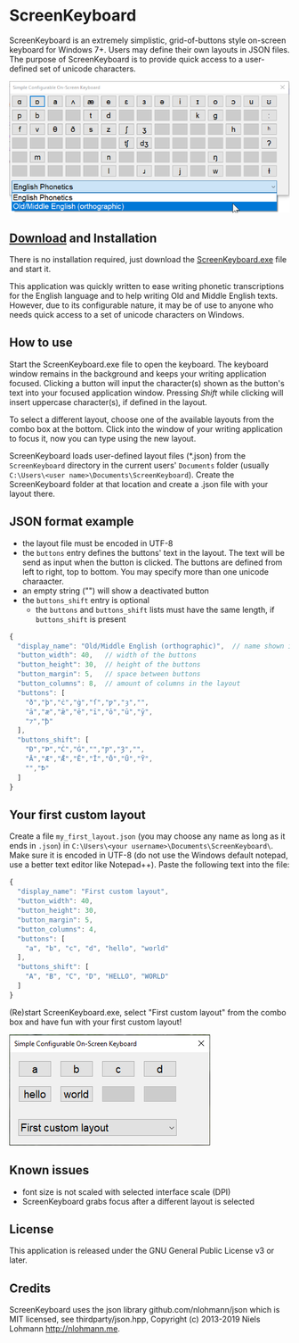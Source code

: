 # ScreenKeyboard #

ScreenKeyboard is an extremely simplistic, grid-of-buttons style on-screen keyboard for Windows 7+. Users may define their own layouts in JSON files. The purpose of ScreenKeyboard is to provide quick access to a user-defined set of unicode characters.

![screenshot](pictures/screenshot.png)


## [Download](https://github.com/flinti/ScreenKeyboard/releases/download/v1.0/ScreenKeyboard.exe) and Installation ##

There is no installation required, just download the [ScreenKeyboard.exe](https://github.com/flinti/ScreenKeyboard/releases/download/v1.0/ScreenKeyboard.exe) file and start it.

This application was quickly written to ease writing phonetic transcriptions for the English language and to help writing Old and Middle English texts. However, due to its configurable nature, it may be of use to anyone who needs quick access to a set of unicode characters on Windows.

## How to use ##
Start the ScreenKeyboard.exe file to open the keyboard. The keyboard window remains in the background and keeps your writing application focused. Clicking a button will input the character(s) shown as the button's text into your focused application window. Pressing *Shift* while clicking will insert uppercase character(s), if defined in the layout.

To select a different layout, choose one of the available layouts from the combo box at the bottom. Click into the window of your writing application to focus it, now you can type using the new layout.

ScreenKeyboard loads user-defined layout files (\*.json) from the `ScreenKeyboard` directory in the current users' `Documents` folder (usually `C:\Users\<user name>\Documents\ScreenKeyboard`). Create the ScreenKeyboard folder at that location and create  a .json file with your layout there.


## JSON format example ##
 - the layout file must be encoded in UTF-8
 - the `buttons` entry defines the buttons' text in the layout. The text will be send as input when the button is clicked. The buttons are defined from left to right, top to bottom. You may specify more than one unicode charaacter.
 - an empty string ("") will show a deactivated button
 - the `buttons_shift` entry is optional
   - the `buttons` and `buttons_shift` lists must have the same length, if `buttons_shift` is present
```js
{
  "display_name": "Old/Middle English (orthographic)",	// name shown in the combo box for layout selection
  "button_width": 40,	// width of the buttons
  "button_height": 30,	// height of the buttons
  "button_margin": 5,	// space between buttons
  "button_columns": 8,	// amount of columns in the layout
  "buttons": [
    "ð","þ","ċ","ġ","ſ","ƿ","ȝ","",
	"ā","æ","ǣ","ē","ī","ō","ū","ȳ",
	"⁊","ꝥ"
  ],
  "buttons_shift": [
    "Ð","Þ","Ċ","Ġ","","Ƿ","Ȝ","",
	"Ā","Æ","Ǣ","Ē","Ī","Ō","Ū","Ȳ",
	"","Ꝥ"
  ]
}
```

## Your first custom layout ##

Create a file `my_first_layout.json` (you may choose any name as long as it ends in `.json`) in `C:\Users\<your username>\Documents\ScreenKeyboard\`. Make sure it is encoded in UTF-8 (do not use the Windows default notepad, use a better text editor like Notepad++). Paste the following text into the file:

```js
{
  "display_name": "First custom layout",
  "button_width": 40,
  "button_height": 30,
  "button_margin": 5,
  "button_columns": 4,
  "buttons": [
    "a", "b", "c", "d", "hello", "world"
  ],
  "buttons_shift": [
    "A", "B", "C", "D", "HELLO", "WORLD"
  ]
}
```

(Re)start ScreenKeyboard.exe, select "First custom layout" from the combo box and have fun with your first custom layout!

![custom layout screenshot](pictures/custom_layout.png)

## Known issues ##

 - font size is not scaled with selected interface scale (DPI)
 - ScreenKeyboard grabs focus after a different layout is selected

## License ##

This application is released under the GNU General Public License v3 or later. 

## Credits ##

ScreenKeyboard uses the json library github.com/nlohmann/json which is MIT licensed, see thirdparty/json.hpp, Copyright (c) 2013-2019 Niels Lohmann <http://nlohmann.me>.

